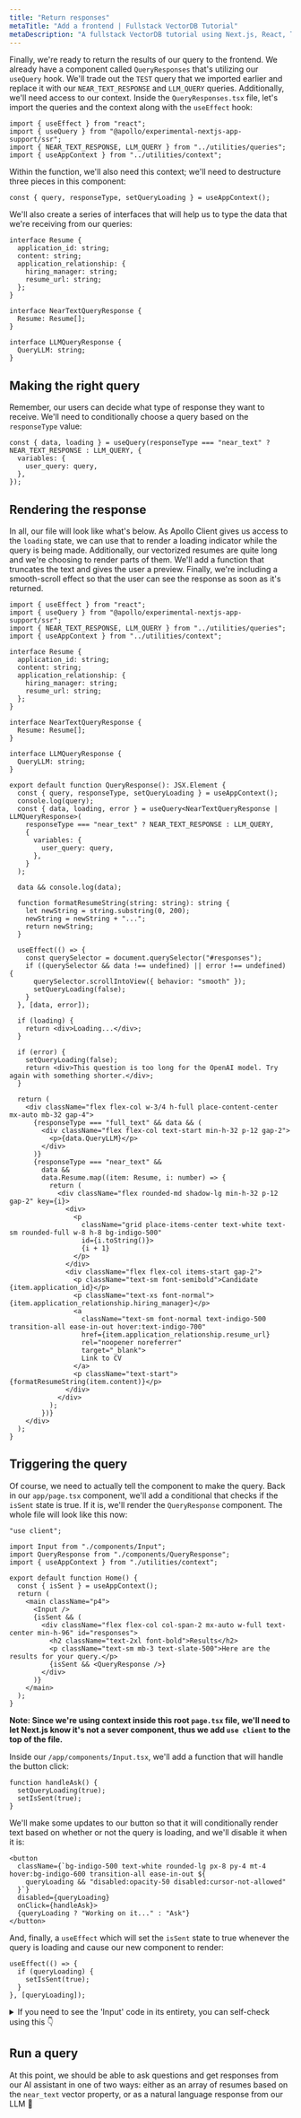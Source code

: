 ```yaml
---
title: "Return responses"
metaTitle: "Add a frontend | Fullstack VectorDB Tutorial"
metaDescription: "A fullstack VectorDB tutorial using Next.js, React, TypeScript, and Hasura"
---
```


Finally, we're ready to return the results of our query to the frontend. We already have a component called
`QueryResponses` that's utilizing our `useQuery` hook. We'll trade out the `TEST` query that we imported earlier and
replace it with our `NEAR_TEXT_RESPONSE` and `LLM_QUERY` queries. Additionally, we'll need access to our context. Inside
the `QueryResponses.tsx` file, let's import the queries and the context along with the `useEffect` hook:

```tsx
import { useEffect } from "react";
import { useQuery } from "@apollo/experimental-nextjs-app-support/ssr";
import { NEAR_TEXT_RESPONSE, LLM_QUERY } from "../utilities/queries";
import { useAppContext } from "../utilities/context";
```

Within the function, we'll also need this context; we'll need to destructure three pieces in this component:

```tsx
const { query, responseType, setQueryLoading } = useAppContext();
```

We'll also create a series of interfaces that will help us to type the data that we're receiving from our queries:

```tsx
interface Resume {
  application_id: string;
  content: string;
  application_relationship: {
    hiring_manager: string;
    resume_url: string;
  };
}

interface NearTextQueryResponse {
  Resume: Resume[];
}

interface LLMQueryResponse {
  QueryLLM: string;
}
```

## Making the right query

Remember, our users can decide what type of response they want to receive. We'll need to conditionally choose a query
based on the `responseType` value:

```tsx
const { data, loading } = useQuery(responseType === "near_text" ? NEAR_TEXT_RESPONSE : LLM_QUERY, {
  variables: {
    user_query: query,
  },
});
```

## Rendering the response

In all, our file will look like what's below. As Apollo Client gives us access to the `loading` state, we can use that
to render a loading indicator while the query is being made. Additionally, our vectorized resumes are quite long and
we're choosing to render parts of them. We'll add a function that truncates the text and gives the user a preview.
Finally, we're including a smooth-scroll effect so that the user can see the response as soon as it's returned.

```tsx
import { useEffect } from "react";
import { useQuery } from "@apollo/experimental-nextjs-app-support/ssr";
import { NEAR_TEXT_RESPONSE, LLM_QUERY } from "../utilities/queries";
import { useAppContext } from "../utilities/context";

interface Resume {
  application_id: string;
  content: string;
  application_relationship: {
    hiring_manager: string;
    resume_url: string;
  };
}

interface NearTextQueryResponse {
  Resume: Resume[];
}

interface LLMQueryResponse {
  QueryLLM: string;
}

export default function QueryResponse(): JSX.Element {
  const { query, responseType, setQueryLoading } = useAppContext();
  console.log(query);
  const { data, loading, error } = useQuery<NearTextQueryResponse | LLMQueryResponse>(
    responseType === "near_text" ? NEAR_TEXT_RESPONSE : LLM_QUERY,
    {
      variables: {
        user_query: query,
      },
    }
  );

  data && console.log(data);

  function formatResumeString(string: string): string {
    let newString = string.substring(0, 200);
    newString = newString + "...";
    return newString;
  }

  useEffect(() => {
    const querySelector = document.querySelector("#responses");
    if ((querySelector && data !== undefined) || error !== undefined) {
      querySelector.scrollIntoView({ behavior: "smooth" });
      setQueryLoading(false);
    }
  }, [data, error]);

  if (loading) {
    return <div>Loading...</div>;
  }

  if (error) {
    setQueryLoading(false);
    return <div>This question is too long for the OpenAI model. Try again with something shorter.</div>;
  }

  return (
    <div className="flex flex-col w-3/4 h-full place-content-center mx-auto mb-32 gap-4">
      {responseType === "full_text" && data && (
        <div className="flex flex-col text-start min-h-32 p-12 gap-2">
          <p>{data.QueryLLM}</p>
        </div>
      )}
      {responseType === "near_text" &&
        data &&
        data.Resume.map((item: Resume, i: number) => {
          return (
            <div className="flex rounded-md shadow-lg min-h-32 p-12 gap-2" key={i}>
              <div>
                <p
                  className="grid place-items-center text-white text-sm rounded-full w-8 h-8 bg-indigo-500"
                  id={i.toString()}>
                  {i + 1}
                </p>
              </div>
              <div className="flex flex-col items-start gap-2">
                <p className="text-sm font-semibold">Candidate {item.application_id}</p>
                <p className="text-xs font-normal">{item.application_relationship.hiring_manager}</p>
                <a
                  className="text-sm font-normal text-indigo-500 transition-all ease-in-out hover:text-indigo-700"
                  href={item.application_relationship.resume_url}
                  rel="noopener noreferrer"
                  target="_blank">
                  Link to CV
                </a>
                <p className="text-start">{formatResumeString(item.content)}</p>
              </div>
            </div>
          );
        })}
    </div>
  );
}
```

## Triggering the query

Of course, we need to actually tell the component to make the query. Back in our `app/page.tsx` component, we'll add a
conditional that checks if the `isSent` state is true. If it is, we'll render the `QueryResponse` component. The whole
file will look like this now:

```tsx
"use client";

import Input from "./components/Input";
import QueryResponse from "./components/QueryResponse";
import { useAppContext } from "./utilities/context";

export default function Home() {
  const { isSent } = useAppContext();
  return (
    <main className="p4">
      <Input />
      {isSent && (
        <div className="flex flex-col col-span-2 mx-auto w-full text-center min-h-96" id="responses">
          <h2 className="text-2xl font-bold">Results</h2>
          <p className="text-sm mb-3 text-slate-500">Here are the results for your query.</p>
          {isSent && <QueryResponse />}
        </div>
      )}
    </main>
  );
}
```

**Note: Since we're using context inside this root `page.tsx` file, we'll need to let Next.js know it's not a sever
component, thus we add `use client` to the top of the file.**

Inside our `/app/components/Input.tsx`, we'll add a function that will handle the button click:

```tsx
function handleAsk() {
  setQueryLoading(true);
  setIsSent(true);
}
```

We'll make some updates to our button so that it will conditionally render text based on whether or not the query is
loading, and we'll disable it when it is:

```tsx
<button
  className={`bg-indigo-500 text-white rounded-lg px-8 py-4 mt-4 hover:bg-indigo-600 transition-all ease-in-out ${
    queryLoading && "disabled:opacity-50 disabled:cursor-not-allowed"
  }`}
  disabled={queryLoading}
  onClick={handleAsk}>
  {queryLoading ? "Working on it..." : "Ask"}
</button>
```

And, finally, a `useEffect` which will set the `isSent` state to true whenever the query is loading and cause our new
component to render:

```tsx
useEffect(() => {
  if (queryLoading) {
    setIsSent(true);
  }
}, [queryLoading]);
```

<details>
<summary>If you need to see the 'Input' code in its entirety, you can self-check using this 👇</summary>

```tsx
"use client";

import { useAppContext } from "../utilities/context";
import { useState, useEffect } from "react";

export default function Input() {
  const { setQuery, responseType, setResponseType, queryLoading, setQueryLoading, setIsSent } = useAppContext();

  const [placeholderIndex, setPlaceholderIndex] = useState(0);
  const [placeholders, setPlaceholders] = useState([
    "Which candidates have the most management experience?",
    "Which manager is available for an interview?",
    "Which resumes mention payroll experience?",
    "Who lists communication skills on their resume?",
  ]);

  function changePlaceholder() {
    setPlaceholderIndex((placeholderIndex + 1) % placeholders.length);
  }

  useEffect(() => {
    const interval = setInterval(() => {
      changePlaceholder();
    }, 3000);
    return () => clearInterval(interval);
  }, [placeholderIndex]);

  function handleToggle() {
    setResponseType(responseType === "near_text" ? "full_text" : "near_text");
  }

  function handleChange(e) {
    setQuery(e.target.value);
  }

  function handleAsk() {
    setQueryLoading(true);
    setIsSent(true);
  }

  return (
    <div className="grid grid-cols-1 lg:grid-cols-5 h-screen p-4">
      <div className="flex flex-col col-span-2 place-content-center mx-auto text-center md:text-left">
        <h1 className="text-5xl font-bold mb-4">People Pleasers</h1>
        <p className="text-xl text-slate-500">The most pleasing HR service 😘</p>
      </div>
      <div className="flex flex-col col-span-3 justify-center text-center md:text-left">
        <h2 className="text-2xl font-bold">How can I help you?</h2>
        <p className="text-sm mb-3 text-slate-500">
          Ask me anything about the available candidates, their resumes, or the HR managers who are available to help
          you with your hiring process.
        </p>
        <input
          className="rounded-lg border w-full p-4 border-gray-300 focus:outline-none focus:ring-2 focus:ring-gray-200 focus:border-transparent"
          type="text"
          placeholder={placeholders[placeholderIndex]}
          onChange={(e) => handleChange(e)}
        />

        <div className="flex mt-4">
          <input id="toggle" className="hidden" type="checkbox" onChange={() => handleToggle()} />
          <label
            className={`flex items-center cursor-pointer w-12 h-6 rounded-full p-1 transition-all ease-in-out duration-200 ${
              responseType === "full_text" ? "bg-indigo-500" : "bg-gray-300"
            }`}
            htmlFor="toggle">
            <div
              className={`bg-white w-4 h-4 rounded-full shadow-md transform duration-200 ease-in-out ${
                responseType === "full_text" ? "translate-x-6" : "translate-x-0"
              }`}
            />
          </label>
          <span className={`ml-3`}>Talk to me like a human (resource)</span>
        </div>
        <button
          className={`bg-indigo-500 text-white rounded-lg px-8 py-4 mt-4 hover:bg-indigo-600 transition-all ease-in-out ${
            queryLoading && "disabled:opacity-50 disabled:cursor-not-allowed"
          }`}
          disabled={queryLoading}
          onClick={handleAsk}>
          {queryLoading ? "Working on it..." : "Ask"}
        </button>
      </div>
    </div>
  );
}
```

</details>

## Run a query

At this point, we should be able to ask questions and get responses from our AI assistant in one of two ways: either as
an array of resumes based on the `near_text` vector property, or as a natural language response from our LLM 🎉
